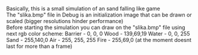 Basically, this is a small simulation of an sand falling like game
<br />
The "slika.bmp" file in Debug is an initialization image that can be drawn or scaled (bigger resolutions hinder performance)
<br />
Before starting the simulation you can draw on the "slika.bmp" file using next rgb color scheme:
Barrier - 0, 0, 0
Wood - 139,69,19
Water - 0, 0, 255
Sand - 255,140,0
Air - 255, 255, 255
Fire - 255,69,0 (at the moment doesnt last for more than a frame)
